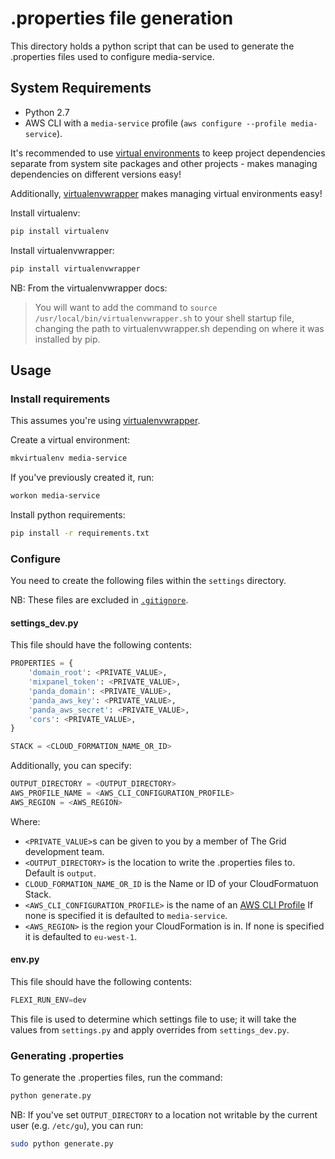 # .properties file generation

This directory holds a python script that can be used to generate the .properties files used to configure media-service.

## System Requirements

  * Python 2.7
  * AWS CLI with a `media-service` profile (`aws configure --profile media-service`).

It's recommended to use [virtual environments](http://docs.python-guide.org/en/latest/dev/virtualenvs/) to keep project dependencies separate from system site packages and other
projects - makes managing dependencies on different versions easy!

Additionally, [virtualenvwrapper](https://virtualenvwrapper.readthedocs.org/en/latest/) makes managing virtual environments easy!

Install virtualenv:

```sh
pip install virtualenv
```

Install virtualenvwrapper:

```sh
pip install virtualenvwrapper
```

NB: From the virtualenvwrapper docs:

> You will want to add the command to `source /usr/local/bin/virtualenvwrapper.sh` to your shell startup file, changing the path to virtualenvwrapper.sh depending on where it was installed by pip.

## Usage

### Install requirements

This assumes you're using [virtualenvwrapper](https://virtualenvwrapper.readthedocs.org/en/latest/).

Create a virtual environment:

```sh
mkvirtualenv media-service
```

If you've previously created it, run:

```sh
workon media-service
```

Install python requirements:

```sh
pip install -r requirements.txt
```

### Configure

You need to create the following files within the `settings` directory.

NB: These files are excluded in [`.gitignore`](./.gitignore).

#### settings_dev.py

This file should have the following contents:

```python
PROPERTIES = {
    'domain_root': <PRIVATE_VALUE>,
    'mixpanel_token': <PRIVATE_VALUE>,
    'panda_domain': <PRIVATE_VALUE>,
    'panda_aws_key': <PRIVATE_VALUE>,
    'panda_aws_secret': <PRIVATE_VALUE>,
    'cors': <PRIVATE_VALUE>,
}

STACK = <CLOUD_FORMATION_NAME_OR_ID>
```

Additionally, you can specify:

```python
OUTPUT_DIRECTORY = <OUTPUT_DIRECTORY>
AWS_PROFILE_NAME = <AWS_CLI_CONFIGURATION_PROFILE>
AWS_REGION = <AWS_REGION>
```

Where:
  * ```<PRIVATE_VALUE>```s can be given to you by a member of The Grid development team.
  * ```<OUTPUT_DIRECTORY>``` is the location to write the .properties files to. Default is ```output```.
  * ```CLOUD_FORMATION_NAME_OR_ID``` is the Name or ID of your CloudFormatuon Stack.
  * ```<AWS_CLI_CONFIGURATION_PROFILE>``` is the name of an [AWS CLI Profile](http://docs.aws.amazon.com/cli/latest/userguide/cli-chap-getting-started.html)
    If none is specified it is defaulted to ```media-service```.
  * ```<AWS_REGION>``` is the region your CloudFormation is in. If none is specified it is defaulted to ```eu-west-1```.

#### env.py

This file should have the following contents:

```py
FLEXI_RUN_ENV=dev
```

This file is used to determine which settings file to use; it will take the values from `settings.py` and apply overrides from `settings_dev.py`.

### Generating .properties
To generate the .properties files, run the command:

```sh
python generate.py
```

NB: If you've set ```OUTPUT_DIRECTORY``` to a location not writable by the current user (e.g. ```/etc/gu```),
you can run:

```sh
sudo python generate.py
```
